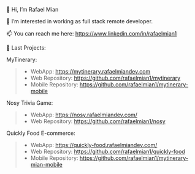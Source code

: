 
👋 Hi, I’m Rafael Mian

👀 I’m interested in working as full stack remote developer.

📫 You can reach me here: https://www.linkedin.com/in/rafaelmian1

🧳 Last Projects:

MyTinerary: 
>- WebApp: https://mytinerary.rafaelmiandev.com 
>- Web Repository: https://github.com/rafaelmian1/mytinerary 
>- Mobile Repository: https://github.com/rafaelmian1/mytinerary-mobile

Nosy Trivia Game: 
>- WebApp: https://nosy.rafaelmiandev.com/
>- Web Repository: https://github.com/rafaelmian1/nosy

Quickly Food E-commerce: 
>- WebApp: https://quickly-food.rafaelmiandev.com/
>- Web Repository: https://github.com/rafaelmian1/quickly-food 
>- Mobile Repository: https://github.com/rafaelmian1/mytinerary-mian-mobile
